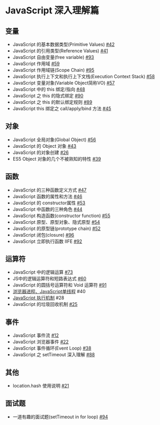 # JavaScript 深入理解篇

## 变量
- JavaScript 的基本数据类型(Primitive Values) [#42](https://github.com/felix-cao/Blog/issues/42)
- JavaScript 的引用类型(Reference Values) [#41](https://github.com/felix-cao/Blog/issues/41)
- JavaScript 自由变量(free variable) [#93](https://github.com/felix-cao/Blog/issues/93)
- JavaScript 作用域 [#59](https://github.com/felix-cao/Blog/issues/59)
- JavaScript 作用域链(Scope Chain) [#95](https://github.com/felix-cao/Blog/issues/95)
- JavaScript 执行上下文和执行上下文栈(Execution Context Stack) [#58](https://github.com/felix-cao/Blog/issues/58)
- JavaScript 变量对象(Variable Object简称VO) [#57](https://github.com/felix-cao/Blog/issues/57)
- JavaScript 中的 this 绑定/指向 [#48](https://github.com/felix-cao/Blog/issues/48)
- JavaScript 之 this 的隐式绑定 [#90](https://github.com/felix-cao/Blog/issues/90)
- JavaScript 之 this 的默认绑定规则 [#89](https://github.com/felix-cao/Blog/issues/89)
- JavaScript this 绑定之  call/apply/bind 方法 [#45](https://github.com/felix-cao/Blog/issues/45)

## 对象
- JavaScript 全局对象(Global Object) [#56](https://github.com/felix-cao/Blog/issues/56)
- JavaScript 的 Object 对象 [#43](https://github.com/felix-cao/Blog/issues/43)
- JavaScript 的对象创建 [#26](https://github.com/felix-cao/Blog/issues/26)
- ES5 Object 对象的几个不被熟知的特性 [#39](https://github.com/felix-cao/Blog/issues/39)

## 函数
- JavaScript 的三种函数定义方式 [#47](https://github.com/felix-cao/Blog/issues/47)
- JavaScript 函数的属性和方法 [#46](https://github.com/felix-cao/Blog/issues/46)
- JavaScript 的 constructor属性 [#53](https://github.com/felix-cao/Blog/issues/53)
- JavaScript 中函数的三种角色 [#44](https://github.com/felix-cao/Blog/issues/44)
- JavaScript 构造函数(constructor function) [#55](https://github.com/felix-cao/Blog/issues/55)
- JavaScript 原型、原型对象、隐式原型 [#54](https://github.com/felix-cao/Blog/issues/54)
- JavaScript 的原型链(prototype chain) [#52](https://github.com/felix-cao/Blog/issues/52)
- JavaScript 闭包(closure) [#96](https://github.com/felix-cao/Blog/issues/96)
- JavaScript 立即执行函数 IIFE [#92](https://github.com/felix-cao/Blog/issues/92)

## 运算符
- JavaScript 中的逻辑运算 [#73](https://github.com/felix-cao/Blog/issues/73)
- JS中的逻辑运算符和短路表达式 [#60](https://github.com/felix-cao/Blog/issues/60)
- JavaScript 的圆括号运算符和 Void 运算符 [#91](https://github.com/felix-cao/Blog/issues/91)
- [浏览器进程、JavaScript单线程](https://github.com/felix-cao/Blog/issues/40) #40
- [JavaScript 执行机制](https://github.com/felix-cao/Blog/issues/28) #28
- JavaScript 的垃圾回收机制 [#25](https://github.com/felix-cao/Blog/issues/25)

## 事件
- JavaScript 事件流 [#12](https://github.com/felix-cao/Blog/issues/12)
- JavaScript 浏览器事件 [#22](https://github.com/felix-cao/Blog/issues/22)
- JavaScript 事件循环(Event Loop) [#38](https://github.com/felix-cao/Blog/issues/38)
- JavaScript 之 setTimeout 深入理解 [#88](https://github.com/felix-cao/Blog/issues/88)

## 其他
- location.hash 使用说明 [#21](https://github.com/felix-cao/Blog/issues/21)

## 面试题
- 一道有趣的面试题(setTimeout in for loop) [#94](https://github.com/felix-cao/Blog/issues/94)
